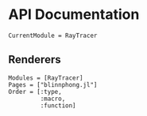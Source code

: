 # API Documentation

```@meta
CurrentModule = RayTracer
```


## Renderers

```@autodocs
Modules = [RayTracer]
Pages = ["blinnphong.jl"]
Order = [:type,
         :macro,
         :function]
```
